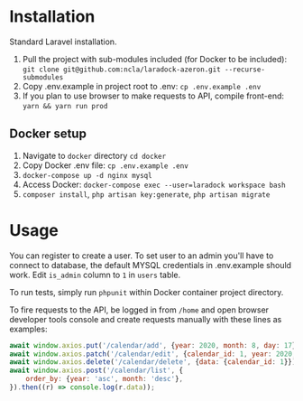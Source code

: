 # Installation

Standard Laravel installation.

1. Pull the project with sub-modules included (for Docker to be included): `git clone git@github.com:ncla/laradock-azeron.git --recurse-submodules`
2. Copy .env.example in project root to .env: `cp .env.example .env`
3. If you plan to use browser to make requests to API, compile front-end: `yarn && yarn run prod`

## Docker setup

1. Navigate to `docker` directory `cd docker`
2. Copy Docker .env file: `cp .env.example .env`
3. `docker-compose up -d nginx mysql`
4. Access Docker: `docker-compose exec --user=laradock workspace bash`
5. `composer install`, `php artisan key:generate`, `php artisan migrate`

# Usage

You can register to create a user. To set user to an admin you'll have to connect to database, the default MYSQL credentials in .env.example should work. Edit `is_admin` column to `1` in `users` table.

To run tests, simply run `phpunit` within Docker container project directory.

To fire requests to the API, be logged in from `/home` and open browser developer tools console and create requests manually with these lines as examples:
```js
await window.axios.put('/calendar/add', {year: 2020, month: 8, day: 17});
await window.axios.patch('/calendar/edit', {calendar_id: 1, year: 2020, month: 8, day: 18});
await window.axios.delete('/calendar/delete', {data: {calendar_id: 1}});
await window.axios.post('/calendar/list', {
    order_by: {year: 'asc', month: 'desc'},
}).then((r) => console.log(r.data));
```
